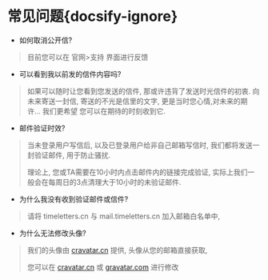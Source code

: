 # 常见问题{docsify-ignore}
- 如何取消公开信?
> 目前您可以在 官网>支持 界面进行反馈

- 可以看到我以前发的信件内容吗?
> 如果可以随时让您看到您发送的信件, 那或许违背了发送时光信件的初衷. 向未来寄送一封信, 寄送的不光是信里的文字, 更是当时您心情,对未来的期许... 我们更希望 您可以在期待的时刻收到它.

- 邮件验证时效?
> 当未登录用户写信后, 以及已登录用户给非自己邮箱写信时, 我们都将发送一封验证邮件, 用于防止骚扰.
> 
> 理论上, 您或TA需要在10小时内点击邮件内的链接完成验证, 实际上我们一般会在每周日的3点清理大于10小时的未验证邮件.

- 为什么我没有收到验证邮件或信件?
> 请将 timeletters.cn 与 mail.timeletters.cn 加入邮箱白名单中,

- 为什么无法修改头像?
> 我们的头像由 [cravatar.cn][1] 提供, 头像从您的邮箱直接获取,
> 
> 您可以在 [cravatar.cn][1] 或 [gravatar.com][2] 进行修改

<!--
- 为什么Appstore找不到我们的APP了?
> 应用上架 AppStore 需要每年支付99美元的费用, 拾光大多属公益项目, 其实从运营到现在 基本没有任何收益. 所以 暂时就不续费Apple Developer账户了. 后续上架时间 待定.
  -->

[1]: http://cravatar.cn
[2]: https://cn.gravatar.com